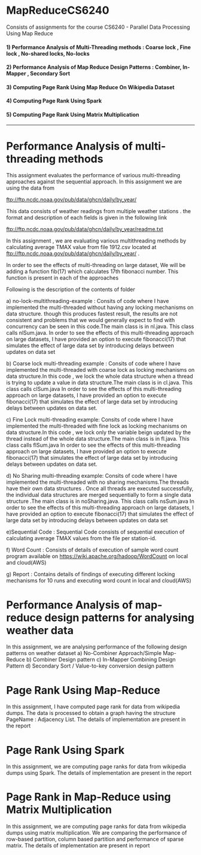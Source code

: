 # MapReduceCS6240
Consists of assignments for the course CS6240 - Parallel Data Processing Using Map Reduce

####  1) Performance Analysis of Multi-Threading methods : Coarse lock , Fine lock , No-shared locks, No-locks
####  2) Performance Analysis of Map Reduce Design Patterns : Combiner, In-Mapper , Secondary Sort 
####  3) Computing Page Rank Using Map Reduce On Wikipedia Dataset
####  4) Computing Page Rank Using Spark
####  5) Computing Page Rank Using Matrix Multiplication
---
# Performance Analysis of multi-threading methods

   This assignment evaluates the performance of various multi-threading approaches against the sequential approach. 
   In this assignment we are using the data from 

   ftp://ftp.ncdc.noaa.gov/pub/data/ghcn/daily/by_year/

   This data consists of weather readings from multiple weather stations . the format and description of each fields is given    in the following link

   ftp://ftp.ncdc.noaa.gov/pub/data/ghcn/daily/by_year/readme.txt

   In this assignment , we are evaluating various multithreading methods by calculating average TMAX value from file 1912.csv
   located at ftp://ftp.ncdc.noaa.gov/pub/data/ghcn/daily/by_year/ .
   
   In order to see the effects of multi-threading on large dataset, We will be adding a function fib(17) which calculates 17th    fibonacci number. This function is present in each of the approaches 

   Following is the description of the contents of folder

   a) no-lock-multithreading-example : Consits of code where I have implemented the multi-threaded without having any locking
   mechanisms on data structure. though this produces fastest result, the results are not consistent and problems that we        would generally expect to find with concurrency can be seen in this code.The main class is in nl.java. This class calls        nlSum.java.
   In order to see the effects of this multi-threading approach on large datasets, I have provided an option to execute 
   fibonacci(17) that simulates the effect of large data set by introducing delays between updates on data set
   
      
   b) Coarse lock multi-threading example : Consits of code where I have implemented the multi-threaded with coarse lock
   as locking mechanisms on data structure.In this code , we lock the whole data structure when a thread is trying to            update a value in data structure.The main class is in cl.java. This class calls clSum.java
   In order to see the effects of this multi-threading approach on large datasets, I have provided an option to execute 
   fibonacci(17) that simulates the effect of large data set by introducing delays between updates on data set.
      
   
   c) Fine Lock multi-threading example: Consits of code where I have implemented the multi-threaded with fine lock
   as locking mechanisms on data structure.In this code , we lock only the variable beign updated by the thread instead of 
   the whole data structure.The main class is in fl.java. This class calls flSum.java
   In order to see the effects of this multi-threading approach on large datasets, I have provided an option to execute 
   fibonacci(17) that simulates the effect of large data set by introducing delays between updates on data set.

   
   d) No Sharing multi-threading example: Consits of code where I have implemented the multi-threaded with no sharing            mechanisms.The threads have their own data structures . Once all threads are executed successfully, the individual data        structures are merged sequentially to form a single data structure .The main class is in noSharing.java. This class            calls nsSum.java
   In order to see the effects of this multi-threading approach on large datasets, I have provided an option to execute 
   fibonacci(17) that simulates the effect of large data set by introducing delays between updates on data set
   
   e)Sequential Code : Sequential Code consists of sequential execution of calculating average TMAX values from the file per      station-id. 
     
                     
   f) Word Count : Consists of details of execution of sample word count program available on 
      https://wiki.apache.org/hadoop/WordCount on local and cloud(AWS)
      
   g) Report : Contains details of findings of executing different locking mechanisms for 10 runs and executing word count in 
   local and cloud(AWS)
   
# Performance Analysis of map-reduce design patterns for analysing weather data
   
   In this assignment, we are analysing performance of the following design patterns on weather dataset
   a) No-Combiner Approach/Simple Map-Reduce 
   b) Combiner Design pattern
   c) In-Mapper Combining Design Pattern
   d) Secondary Sort / Value-to-key conversion design pattern

# Page Rank Using Map-Reduce

   In this assignment, I have computed page rank for data from wikipedia dumps. The data is processed to obtain a graph having the structure PageName : Adjacency List. The details of implementation are present in the report
   
# Page Rank Using Spark
   In this assignment, we are computing page ranks for data from wikipedia dumps using Spark. The details of implementation are present in the report
   
# Page Rank in Map-Reduce using Matrix Multiplication

   In this assignment, we are computing page ranks for data from wikipedia dumps using matrix multiplication. We are comparing the performance of row-based partition, column based partition and performance of sparse matrix. The details of implementation are present in report
                                       




